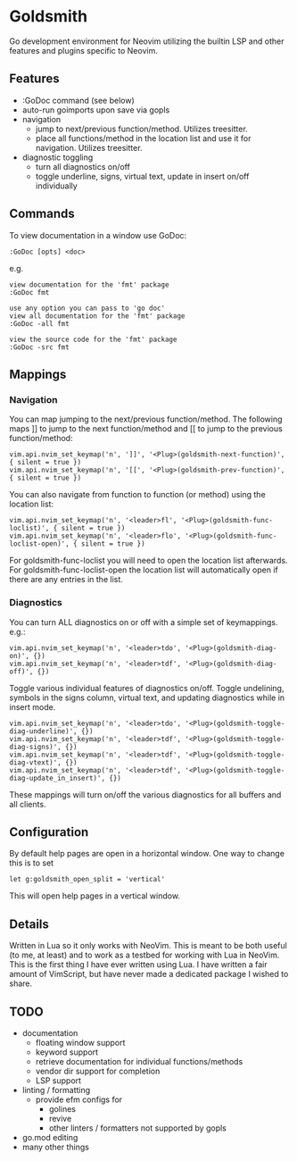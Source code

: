 # Goldsmith

Go development environment for Neovim utilizing the builtin LSP and other features and plugins specific to Neovim.

## Features
* :GoDoc command (see below)
* auto-run goimports upon save via gopls
* navigation
    * jump to next/previous function/method. Utilizes treesitter.
    * place all functions/method in the location list and use it for navigation. Utilizes treesitter.
* diagnostic toggling
    * turn all diagnostics on/off
    * toggle underline, signs, virtual text, update in insert on/off individually

## Commands
To view documentation in a window use GoDoc:
```
:GoDoc [opts] <doc> 
```
e.g. 
```
view documentation for the 'fmt' package
:GoDoc fmt

use any option you can pass to 'go doc'
view all documentation for the 'fmt' package
:GoDoc -all fmt

view the source code for the 'fmt' package
:GoDoc -src fmt
```

## Mappings

### Navigation
You can map jumping to the next/previous function/method. The following maps ]] to jump to the
next function/method and [[ to jump to the previous function/method:
```
vim.api.nvim_set_keymap('n', ']]', '<Plug>(goldsmith-next-function)', { silent = true })
vim.api.nvim_set_keymap('n', '[[', '<Plug>(goldsmith-prev-function)', { silent = true })
```
You can also navigate from function to function (or method) using the location list:
```
vim.api.nvim_set_keymap('n', '<leader>fl', '<Plug>(goldsmith-func-loclist)', { silent = true })
vim.api.nvim_set_keymap('n', '<leader>flo', '<Plug>(goldsmith-func-loclist-open)', { silent = true })
```
For goldsmith-func-loclist you will need to open the location list afterwards.  For goldsmith-func-loclist-open
the location list will automatically open if there are any entries in the list.

### Diagnostics
You can turn ALL diagnostics on or off with a simple set of keymappings. e.g.:
```
vim.api.nvim_set_keymap('n', '<leader>tdo', '<Plug>(goldsmith-diag-on)', {})
vim.api.nvim_set_keymap('n', '<leader>tdf', '<Plug>(goldsmith-diag-off)', {})
```
Toggle various individual features of diagnostics on/off. Toggle undelining, symbols in the signs column,
virtual text, and updating diagnostics while in insert mode.
```
vim.api.nvim_set_keymap('n', '<leader>tdo', '<Plug>(goldsmith-toggle-diag-underline)', {})
vim.api.nvim_set_keymap('n', '<leader>tdf', '<Plug>(goldsmith-toggle-diag-signs)', {})
vim.api.nvim_set_keymap('n', '<leader>tdf', '<Plug>(goldsmith-toggle-diag-vtext)', {})
vim.api.nvim_set_keymap('n', '<leader>tdf', '<Plug>(goldsmith-toggle-diag-update_in_insert)', {})
```
These mappings will turn on/off the various diagnostics for all buffers and all clients.

## Configuration
By default help pages are open in a horizontal window. One way to change this is to set
```
let g:goldsmith_open_split = 'vertical'
```
This will open help pages in a vertical window.

## Details
Written in Lua so it only works with NeoVim. This is meant to be both useful (to me, at least) and to work as a testbed
for working with Lua in NeoVim. This is the first thing I have ever written using Lua. I have written a fair amount of
VimScript, but have never made a dedicated package I wished to share.

## TODO
* documentation
    * floating window support
    * keyword support
    * retrieve documentation for individual functions/methods
    * vendor dir support for completion
    * LSP support
* linting / formatting
    * provide efm configs for
        * golines
        * revive
        * other linters / formatters not supported by gopls
* go.mod editing
* many other things
